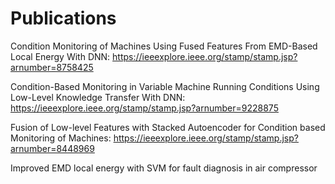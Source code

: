 # Publications 
Condition Monitoring of Machines Using Fused Features From EMD-Based Local Energy With DNN: https://ieeexplore.ieee.org/stamp/stamp.jsp?arnumber=8758425

Condition-Based Monitoring in Variable Machine Running Conditions Using Low-Level Knowledge Transfer With DNN: https://ieeexplore.ieee.org/stamp/stamp.jsp?arnumber=9228875

Fusion of Low-level Features with Stacked Autoencoder for Condition based Monitoring of Machines: https://ieeexplore.ieee.org/stamp/stamp.jsp?arnumber=8448969

Improved EMD local energy with SVM for fault diagnosis in air compressor

